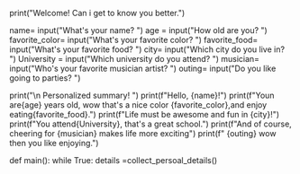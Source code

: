 print("Welcome! Can i get to know you better.")

name= input("What's your name? ")
age = input("How old are you? ")
favorite_color= input("What's your favorite color? ")
favorite_food= input("What's your favorite food? ")
city= input("Which city do you live in? ")
University = input("Which university do you attend? ")
musician= input("Who's your favorite musician artist? ")
outing= input("Do you like going to parties? ")

print("\n Personalized summary! ")
print(f"Hello, {name}!")
print(f"Youn are{age} years old, wow  that's a nice color {favorite_color},and enjoy eating{favorite_food}.")
print(f"Life must be awesome and fun in {city}!")
print(f"You attend{University}, that's a great school.")
print(f"And of course, cheering for {musician} makes life more exciting")
print(f" {outing} wow then you like enjoying.")

def main():
    while True:
        details =collect_persoal_details()

